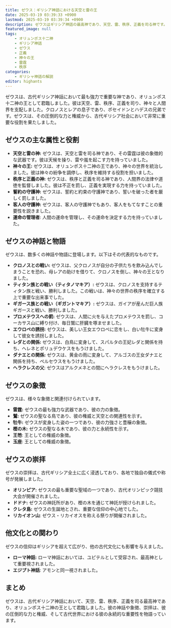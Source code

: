 ```yaml
---
title: ゼウス：ギリシア神話における天空と雷の王
date: 2025-03-19 03:39:33 +0900
lastmod: 2025-03-19 03:39:34 +0900
description: ゼウスはギリシア神話の最高神であり、天空、雷、秩序、正義を司る神です。オリュンポス十二神の王として、神々と人間界を支配しました。
featured_image: null
tags:
    - オリュンポス十二神
    - ギリシア神話
    - ゼウス
    - 正義
    - 神々の王
    - 雷霆
    - 秩序
categories:
    - ギリシャ神話の解説
editor: highants
---
```



ゼウスは、古代ギリシア神話において最も強力で重要な神であり、オリュンポス十二神の王として君臨しました。彼は天空、雷、秩序、正義を司り、神々と人間界を支配しました。クロノスとレアの息子であり、ポセイドンとハデスの兄弟です。ゼウスは、その圧倒的な力と権威から、古代ギリシア社会において非常に重要な役割を果たしました。
<!--more-->
## ゼウスの主な属性と役割

* **天空と雷の神:** ゼウスは、天空と雷を司る神であり、その雷霆は彼の象徴的な武器です。彼は天候を操り、雷や嵐を起こす力を持っていました。
* **神々の王:** ゼウスは、オリュンポス十二神の王であり、神々の世界を統治しました。彼は神々の紛争を調停し、秩序を維持する役割を担いました。
* **秩序と正義の神:** ゼウスは、秩序と正義を司る神であり、人間界の法律や道徳を監督しました。彼は不正を罰し、正義を実現する力を持っていました。
* **誓約の守護神:** ゼウスは、誓約と約束の守護神であり、誓いを破った者を厳しく罰しました。
* **客人の守護神:** ゼウスは、客人の守護神でもあり、客人をもてなすことの重要性を説きました。
* **運命の管理者**: 人間の運命を管理し、その運命を決定する力を持っていました。

## ゼウスの神話と物語

ゼウスは、数多くの神話や物語に登場します。以下はその代表的なものです。

* **クロノスとの戦い:** ゼウスは、父クロノスが自分の子供たちを飲み込んでしまうことを恐れ、母レアの助けを借りて、クロノスを倒し、神々の王となりました。
* **ティタン族との戦い（ティタノマキア）:** ゼウスは、クロノスを支持するティタン族と戦い、勝利しました。この戦いは、神々の世界の秩序を確立する上で重要な出来事でした。
* **ギガース族との戦い（ギガントマキア）:** ゼウスは、ガイアが産んだ巨人族ギガースと戦い、勝利しました。
* **プロメテウスへの罰:** ゼウスは、人間に火を与えたプロメテウスを罰し、コーカサス山に縛り付け、毎日鷲に肝臓を啄ませました。
* **エウロペの誘拐:** ゼウスは、美しい王女エウロペに恋をし、白い牡牛に変身して彼女を誘拐しました。
* **レダとの関係:** ゼウスは、白鳥に変身して、スパルタの王妃レダと関係を持ち、ヘレネとポリュデウケスをもうけました。
* **ダナエとの関係:** ゼウスは、黄金の雨に変身して、アルゴスの王女ダナエと関係を持ち、ペルセウスをもうけました。
* **ヘラクレスの父**: ゼウスはアルクメネとの間にヘラクレスをもうけました。

## ゼウスの象徴

ゼウスは、様々な象徴と関連付けられています。

* **雷霆:** ゼウスの最も強力な武器であり、彼の力の象徴。
* **鷲:** ゼウスの聖なる鳥であり、彼の権威と天空との関連性を示す。
* **牡牛:** ゼウスが変身した姿の一つであり、彼の力強さと豊穣の象徴。
* **樫の木:** ゼウスの聖なる木であり、彼の力と永続性を示す。
* **王笏**: 王としての権威の象徴。
* **玉座**: 王としての権威の象徴。

## ゼウスの崇拝

ゼウスの崇拝は、古代ギリシア全土に広く浸透しており、各地で独自の儀式や称号が発展しました。

* **オリンピア:** ゼウスの最も重要な聖域の一つであり、古代オリンピック競技大会が開催されました。
* **ドドナ:** ゼウスの神託所があり、樫の木を通じて神託が授けられました。
* **クレタ島:** ゼウスの生誕地とされ、重要な信仰の中心地でした。
* **リカイオン山**: ゼウス・リカイオスを称える祭りが開催されました。

## 他文化との関わり

ゼウスの信仰はギリシアを超えて広がり、他の古代文化にも影響を与えました。

* **ローマ神話:** ローマ神話においては、ユピテルとして受容され、最高神として重要視されました。
* **エジプト神話**: アモンと同一視されました。

## まとめ

ゼウスは、古代ギリシア神話において、天空、雷、秩序、正義を司る最高神であり、オリュンポス十二神の王として君臨しました。彼の神話や象徴、崇拝は、彼の圧倒的な力と権威、そして古代世界における彼の永続的な重要性を物語っています。
